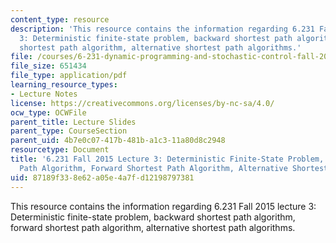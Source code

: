 ```yaml
---
content_type: resource
description: 'This resource contains the information regarding 6.231 Fall 2015 lecture
  3: Deterministic finite-state problem, backward shortest path algorithm, forward
  shortest path algorithm, alternative shortest path algorithms.'
file: /courses/6-231-dynamic-programming-and-stochastic-control-fall-2015/87189f338e62a05e4a7fd12198797381_MIT6_231F15_Lec3.pdf
file_size: 651434
file_type: application/pdf
learning_resource_types:
- Lecture Notes
license: https://creativecommons.org/licenses/by-nc-sa/4.0/
ocw_type: OCWFile
parent_title: Lecture Slides
parent_type: CourseSection
parent_uid: 4b7e0c07-417b-481b-a1c3-11a80d8c2948
resourcetype: Document
title: '6.231 Fall 2015 Lecture 3: Deterministic Finite-State Problem, Backward Shortest
  Path Algorithm, Forward Shortest Path Algorithm, Alternative Shortest Path Algorithms'
uid: 87189f33-8e62-a05e-4a7f-d12198797381
---
```

This resource contains the information regarding 6.231 Fall 2015 lecture 3: Deterministic finite-state problem, backward shortest path algorithm, forward shortest path algorithm, alternative shortest path algorithms.